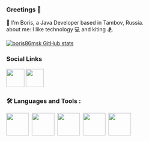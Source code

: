 ### Greetings 👋

🧙 I'm Boris, a Java Developer based in Tambov, Russia.  
 about me: I like technology 💻 and kiting 🏂.

[![boris86msk GitHub stats](https://github-readme-stats.vercel.app/api?username=boris86msk&theme=tokyonight&hide=contribs&custom_title=boris86msk%20GitHub%20Stats&rank_icon=github&bg_color=00000000 "Oywayten Stats")](https://github.com/boris86msk)

### Social Links
[<img height="48" src="https://img.icons8.com/color/64/whatsapp--v1.png" width="48"/>](https://wa.me/79204755505)
[<img height="48" src="https://img.icons8.com/color/64/telegram-app--v1.png" width="48"/>](https://t.me/Boris320)

### 🛠️ Languages and Tools :
<div>
<img height="60" src="https://cdn.jsdelivr.net/gh/devicons/devicon/icons/java/java-original-wordmark.svg" width="60"/>&nbsp;
<img height="60" src="https://cdn.jsdelivr.net/gh/devicons/devicon/icons/postgresql/postgresql-original-wordmark.svg" width="60"/>&nbsp;
<img height="60" src="https://cdn.jsdelivr.net/gh/devicons/devicon/icons/spring/spring-original-wordmark.svg" width="60"/>&nbsp;
<img height="60" src="https://cdn.jsdelivr.net/gh/devicons/devicon/icons/bootstrap/bootstrap-original-wordmark.svg" width="60"/>&nbsp;
<img height="60" src="https://cdn.jsdelivr.net/gh/devicons/devicon/icons/git/git-plain.svg" width="60"/>&nbsp;
</div>


          